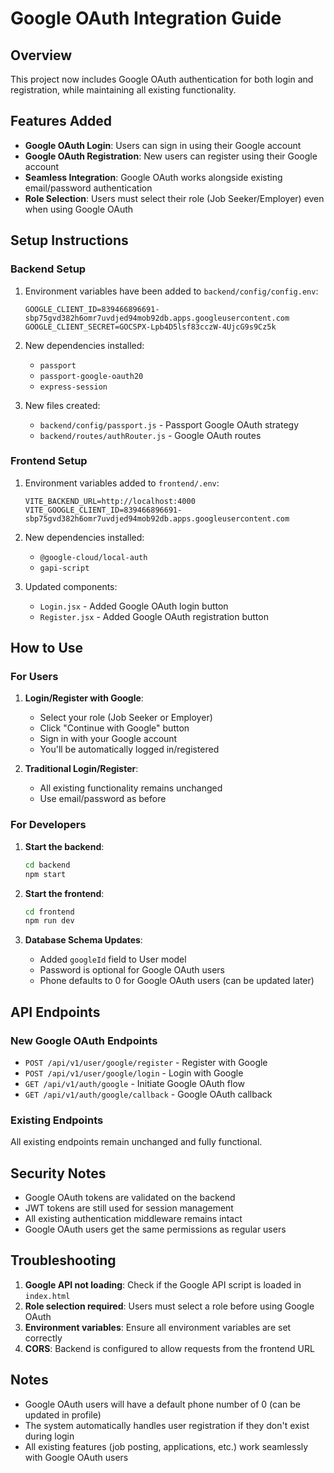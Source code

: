 # Google OAuth Integration Guide

## Overview
This project now includes Google OAuth authentication for both login and registration, while maintaining all existing functionality.

## Features Added
- **Google OAuth Login**: Users can sign in using their Google account
- **Google OAuth Registration**: New users can register using their Google account
- **Seamless Integration**: Google OAuth works alongside existing email/password authentication
- **Role Selection**: Users must select their role (Job Seeker/Employer) even when using Google OAuth

## Setup Instructions

### Backend Setup
1. Environment variables have been added to `backend/config/config.env`:
   ```
   GOOGLE_CLIENT_ID=839466896691-sbp75gvd382h6omr7uvdjed94mob92db.apps.googleusercontent.com
   GOOGLE_CLIENT_SECRET=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
   ```

2. New dependencies installed:
   - `passport`
   - `passport-google-oauth20`
   - `express-session`

3. New files created:
   - `backend/config/passport.js` - Passport Google OAuth strategy
   - `backend/routes/authRouter.js` - Google OAuth routes

### Frontend Setup
1. Environment variables added to `frontend/.env`:
   ```
   VITE_BACKEND_URL=http://localhost:4000
   VITE_GOOGLE_CLIENT_ID=839466896691-sbp75gvd382h6omr7uvdjed94mob92db.apps.googleusercontent.com
   ```

2. New dependencies installed:
   - `@google-cloud/local-auth`
   - `gapi-script`

3. Updated components:
   - `Login.jsx` - Added Google OAuth login button
   - `Register.jsx` - Added Google OAuth registration button

## How to Use

### For Users
1. **Login/Register with Google**:
   - Select your role (Job Seeker or Employer)
   - Click "Continue with Google" button
   - Sign in with your Google account
   - You'll be automatically logged in/registered

2. **Traditional Login/Register**:
   - All existing functionality remains unchanged
   - Use email/password as before

### For Developers
1. **Start the backend**:
   ```bash
   cd backend
   npm start
   ```

2. **Start the frontend**:
   ```bash
   cd frontend
   npm run dev
   ```

3. **Database Schema Updates**:
   - Added `googleId` field to User model
   - Password is optional for Google OAuth users
   - Phone defaults to 0 for Google OAuth users (can be updated later)

## API Endpoints

### New Google OAuth Endpoints
- `POST /api/v1/user/google/register` - Register with Google
- `POST /api/v1/user/google/login` - Login with Google
- `GET /api/v1/auth/google` - Initiate Google OAuth flow
- `GET /api/v1/auth/google/callback` - Google OAuth callback

### Existing Endpoints
All existing endpoints remain unchanged and fully functional.

## Security Notes
- Google OAuth tokens are validated on the backend
- JWT tokens are still used for session management
- All existing authentication middleware remains intact
- Google OAuth users get the same permissions as regular users

## Troubleshooting
1. **Google API not loading**: Check if the Google API script is loaded in `index.html`
2. **Role selection required**: Users must select a role before using Google OAuth
3. **Environment variables**: Ensure all environment variables are set correctly
4. **CORS**: Backend is configured to allow requests from the frontend URL

## Notes
- Google OAuth users will have a default phone number of 0 (can be updated in profile)
- The system automatically handles user registration if they don't exist during login
- All existing features (job posting, applications, etc.) work seamlessly with Google OAuth users
